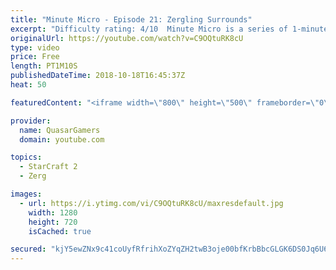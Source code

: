 ```yaml
---
title: "Minute Micro - Episode 21: Zergling Surrounds"
excerpt: "Difficulty rating: 4/10  Minute Micro is a series of 1-minute videos explaining how to perform common micro techniques. This episode is on zergling surrounds.  twitch.tv/Quasarprintf"
originalUrl: https://youtube.com/watch?v=C9OQtuRK8cU
type: video
price: Free
length: PT1M10S
publishedDateTime: 2018-10-18T16:45:37Z
heat: 50

featuredContent: "<iframe width=\"800\" height=\"500\" frameborder=\"0\" src=\"https://www.youtube.com/embed/C9OQtuRK8cU\" allow=\"accelerometer; autoplay; encrypted-media; gyroscope; picture-in-picture\" allowfullscreen></iframe>"

provider:
  name: QuasarGamers
  domain: youtube.com

topics:
  - StarCraft 2
  - Zerg

images:
  - url: https://i.ytimg.com/vi/C9OQtuRK8cU/maxresdefault.jpg
    width: 1280
    height: 720
    isCached: true

secured: "kjY5ewZNx9c41coUyfRfrihXoZYqZH2twB3oje00bfKrbBbcGLGK6DS0Jq6U6aFdtmZXW56enSHUIbvRaThILDm/oxpfsfDrbOex8JwjWVASHTRcB4bohKRLXNgSqQIRJuP3H0sz7sLlVtIO/biEZ8xWk/9AkXDEJH4hlNLizu+1vCC+fsQ9Fd6RIbmOIpN1xx5I9c5iNK/Xx3a17WN0bF56Rs2OIhCQ5rzRLlujgTIURldiYzVHvvZHFIoC9XZ9bQjTAjfsuaFCiVVRk2FsC/ADC+wirKbaZbxHmlBV144dCR/xXlCTGpwQ5lrf73Fbzeokhhryev+TOf+DeYcFdh3afoCsw7IEeuJdreWTx62aavWuYA/k4NENU7RXhz1RgpJDjSg8ZGXs3lm/THaF1rpJMJd4F9PcOSPVwMYexLU=;OkHXj4zYoZKsJgVSOS77AA=="
---
```


